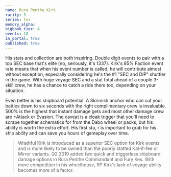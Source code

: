 ```yaml
---
name: Rura Penthe Kirk
rarity: 5
series: tos
memory_alpha:
bigbook_tier: 4
events: 18
in_portal: true
published: true
---
```


His stats and collection are both inspiring. Double digit events to pair with a top SEC base that's elite (no, seriously, it's 1337). Kirk's 85% Faction event rate means that when his event number is called, he will contribute almost without exception, especially considering he's the #1 "SEC and DIP" shuttler in the game. With huge voyage SEC and a stat total ahead of a couple 3-skill crew, he has a chance to catch a ride there too, depending on your situation.

Even better is his shipboard potential. A Skirmish anchor who can cut your battles down to six seconds with the right complimentary crew is invaluable. 500% is the highest that instant damage gets and most other damage crew are +Attack or Evasion. The caveat is a cloak trigger that you'll need to scrape together schematics for from the Dabo wheel or packs, but his ability is worth the extra effort. His first sta, r is important to grab for his ship ability and can save you hours of gameplay over time.

> Wrathful Kirk is introduced as a superior SEC option for Kirk events and is more likely to be owned than the poorly statted Kal-if-fee or Mirror variants. Q2 2019 added two quick and triggerless shipboard damage options in Rura Penthe Commandant and Fury Kes. With more competition in his wheelhouse, RP Kirk's lack of voyage ability becomes more of a factor.
